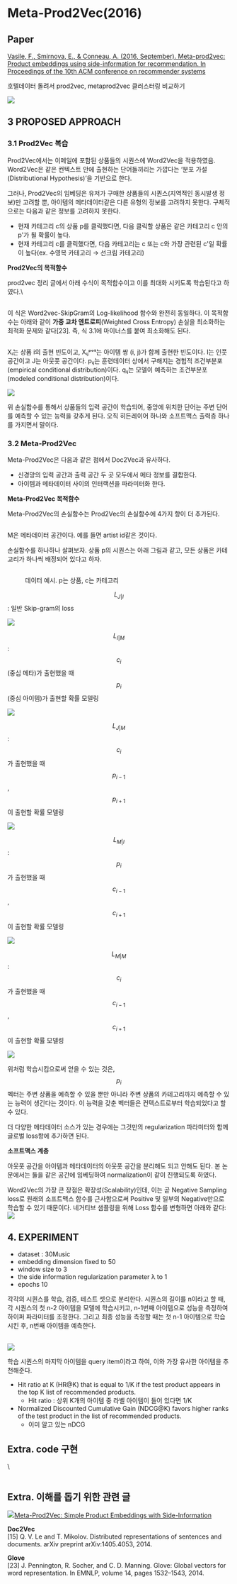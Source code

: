 # Meta-Prod2Vec(2016)

## Paper

[Vasile, F., Smirnova, E., & Conneau, A. (2016, September). Meta-prod2vec: Product embeddings using side-information for recommendation. In Proceedings of the 10th ACM conference on recommender systems](https://arxiv.org/pdf/1607.07326.pdf)

호텔데이터 돌려서 prod2vec, metaprod2vec 클러스터링 비교하기

![](<../.gitbook/assets/image (14).png>)

## 3 PROPOSED APPROACH

### 3.1 Prod2Vec 복습 <a href="#prod2vec" id="prod2vec"></a>

Prod2Vec에서는 이메일에 포함된 상품들의 시퀀스에 Word2Vec을 적용하였음. Word2Vec은 같은 컨텍스트 안에 출현하는 단어들끼리는 가깝다는 ‘분포 가설(Distributional Hypothesis)’을 기반으로 한다.

그러나, Prod2Vec의 임베딩은 유저가 구매한 상품들의 시퀀스(지역적인 동시발생 정보)만 고려할 뿐, 아이템의 메타데이터같은 다른 유형의 정보를 고려하지 못한다. 구체적으로는 다음과 같은 정보를 고려하지 못한다.

* 현재 카테고리 c의 상품 p를 클릭했다면, 다음 클릭할 상품은 같은 카테고리 c 안의 p'가 될 확률이 높다.
* 현재 카테고리 c를 클릭했다면, 다음 카테고리는 c 또는 c와 가장 관련된 c'일 확률이 높다(ex. 수영복 카테고리 → 선크림 카테고리)

**Prod2Vec의 목적함수**

prod2vec 정리 글에서 아래 수식이 목적함수이고 이를 최대화 시키도록 학습된다고 하였다.\


<figure><img src="../.gitbook/assets/image (15).png" alt=""><figcaption></figcaption></figure>

이 식은 Word2vec-SkipGram의 Log-likelihood 함수와 완전히 동일하다. 이 목적함수는 아래와 같이 **가중 교차 엔트로피**(Weighted Cross Entropy) 손실을 최소화하는 최적화 문제와 같다\[23]. 즉, 식 3.1에 마이너스를 붙여 최소화해도 된다.

<figure><img src="../.gitbook/assets/image (22).png" alt=""><figcaption></figcaption></figure>

Xᵢ는 상품 i의 출현 빈도이고, Xᵢⱼᵖᵒˢ는 아이템 쌍 (i, j)가 함께 출현한 빈도이다. I는 인풋 공간이고 J는 아웃풋 공간이다. pᵢⱼ는 훈련데이터 상에서 구해지는 경험적 조건부분포(empirical conditional distribution)이다. qᵢⱼ는 모델이 예측하는 조건부분포(modeled conditional distribution)이다.

![](<../.gitbook/assets/image (3) (3).png>)

위 손실함수를 통해서 상품들의 입력 공간이 학습되어, 중앙에 위치한 단어는 주변 단어를 예측할 수 있는 능력을 갖추게 된다. 오직 히든레이어 하나와 소프트맥스 출력층 하나를 가지면서 말이다.

### 3.2 Meta-Prod2Vec <a href="#meta-prod2vec" id="meta-prod2vec"></a>

Meta-Prod2Vec은 다음과 같은 점에서 Doc2Vec과 유사하다.

* 신경망의 입력 공간과 출력 공간 두 곳 모두에서 메타 정보를 결합한다.
* 아이템과 메타데이터 사이의 인터랙션을 파라미터화 한다.

**Meta-Prod2Vec 목적함수**

Meta-Prod2Vec의 손실함수는 Prod2Vec의 손실함수에 4가지 항이 더 추가된다.

<figure><img src="../.gitbook/assets/image (8).png" alt=""><figcaption></figcaption></figure>

M은 메타데이터 공간이다. 예를 들면 artist id같은 것이다.

손실함수를 하나하나 살펴보자. 상품 p의 시퀀스는 아래 그림과 같고, 모든 상품은 카테고리가 하나씩 배정되어 있다고 하자.

<figure><img src="../.gitbook/assets/image (4).png" alt=""><figcaption><p>데이터 예시. p는 상품, c는 카테고리</p></figcaption></figure>

&#x20;

$$L_{J|I}$$ : 일반 Skip-gram의 loss

![](<../.gitbook/assets/image (21).png>)

$$L_{I|M}$$ : $$c_i$$(중심 메타)가 출현했을 때 $$p_i$$(중심 아이템)가 출현할 확률 모델링

![](<../.gitbook/assets/image (14) (2).png>)



$$L_{J|M}$$ : $$c_i$$가 출현했을 때 $$p_{i-1}$$, $$p_{i+1}$$이 출현할 확률 모델링

![](<../.gitbook/assets/image (18).png>)



$$L_{M|I}$$ : $$p_i$$가 출현했을 때 $$c_{i-1}$$, $$c_{i+1}$$이 출현할 확률 모델링

![](<../.gitbook/assets/image (5).png>)



$$L_{M|M}$$ : $$c_i$$가 출현했을 때 $$c_{i-1}$$, $$c_{i+1}$$이 출현할 확률 모델링

![](<../.gitbook/assets/image (10).png>)

위처럼 학습시킴으로써 얻을 수 있는 것은, $$p_i$$벡터는 주변 상품을 예측할 수 있을 뿐만 아니라 주변 상품의 카테고리까지 예측할 수 있는 능력이 생긴다는 것이다. 이 능력을 갖춘 벡터들은 컨텍스트로부터 학습되었다고 할 수 있다.

&#x20;

더 다양한 메타데이터 소스가 있는 경우에는 그것만의 regularization 파라미터와 함께 글로벌 loss항에 추가하면 된다.

**소프트맥스 계층**

아웃풋 공간을 아이템과 메타데이터의 아웃풋 공간을 분리해도 되고 안해도 된다. 본 논문에서는 둘을 같은 공간에 임베딩하여 normalization이 같이 진행되도록 하였다.

Word2Vec의 가장 큰 장점은 확장성(Scalability)인데, 이는 곧 Negative Sampling loss로 원래의 소프트맥스 함수를 근사함으로써 Positive 및 일부의 Negative만으로 학습할 수 있기 때문이다. 네거티브 샘플링을 위해 Loss 함수를 변형하면 아래와 같다:\
![](<../.gitbook/assets/image (20).png>)

## 4. EXPERIMENT <a href="#experiment" id="experiment"></a>

* dataset : 30Music
* embedding dimension fixed to 50
* window size to 3
* the side information regularization parameter λ to 1
* epochs 10

각각의 시퀀스를 학습, 검증, 테스트 셋으로 분리한다. 시퀀스의 길이를 n이라고 할 때, 각 시퀀스의 첫 n-2 아이템을 모델에 학습시키고, n-1번째 아이템으로 성능을 측정하여 하이퍼 파라미터를 조정한다. 그리고 최종 성능을 측정할 때는 첫 n-1 아이템으로 학습시킨 후, n번째 아이템을 예측한다.

\
![](<../.gitbook/assets/image (23).png>)

학습 시퀀스의 마지막 아이템을 query item이라고 하여, 이와 가장 유사한 아이템을 추천해준다.

* Hit ratio at K (HR@K) that is equal to 1/K if the test product appears in the top K list of recommended products.
  * Hit ratio : 상위 K개의 아이템 중 라벨 아이템이 들어 있다면 1/K
* Normalized Discounted Cumulative Gain (NDCG@K) favors higher ranks of the test product in the list of recommended products.
  * 이미 알고 있는 nDCG

## Extra. code 구현 <a href="#code" id="code"></a>

\


<figure><img src="../.gitbook/assets/image (19).png" alt=""><figcaption></figcaption></figure>

## Extra. 이해를 돕기 위한 관련 글 <a href="#undefined" id="undefined"></a>

[![](https://static.licdn.com/sc/h/al2o9zrvru7aqj8e1x2rzsrca)Meta-Prod2Vec: Simple Product Embeddings with Side-Information](https://www.linkedin.com/pulse/meta-prod2vec-simple-product-embeddings-flavian-vasile/)

**Doc2Vec**\
\[15] Q. V. Le and T. Mikolov. Distributed representations of sentences and documents. arXiv preprint arXiv:1405.4053, 2014.

**Glove**\
\[23] J. Pennington, R. Socher, and C. D. Manning. Glove: Global vectors for word representation. In EMNLP, volume 14, pages 1532–1543, 2014.
